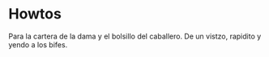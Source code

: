 # Howtos
Para la cartera de la dama y el bolsillo del caballero. De un vistzo, rapidito y yendo a los bifes. 

